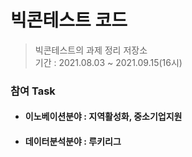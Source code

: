 # 빅콘테스트 코드 
> 빅콘테스트의 과제 정리 저장소    
> 기간 : 2021.08.03 ~ 2021.09.15(16시)

### 참여 Task
* #### 이노베이션분야 : 지역활성화, 중소기업지원 
* #### 데이터분석분야 : 루키리그
